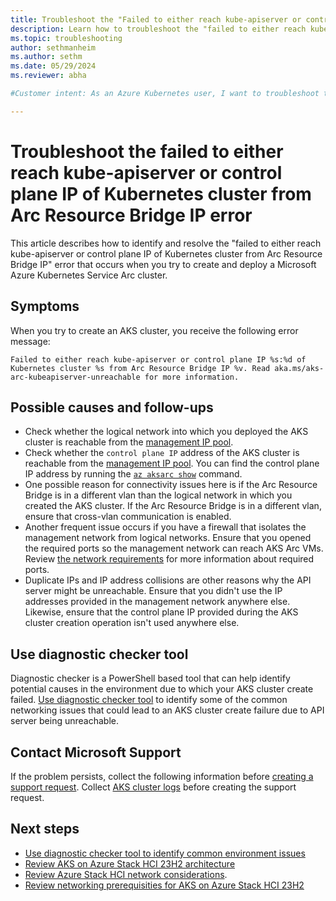```yaml
---
title: Troubleshoot the "Failed to either reach kube-apiserver or control plane IP of Kubernetes cluster from Arc Resource Bridge IP" error
description: Learn how to troubleshoot the "failed to either reach kube-apiserver or control plane IP of Kubernetes cluster from Arc Resource Bridge IP error" when you try to create and deploy an AKS enabled by Arc cluster.
ms.topic: troubleshooting
author: sethmanheim
ms.author: sethm
ms.date: 05/29/2024
ms.reviewer: abha

#Customer intent: As an Azure Kubernetes user, I want to troubleshoot the "failed to either reach kube-apiserver or control plane IP of Kubernetes cluster from Arc Resource Bridge IP error" error code so that I can successfully start or create and deploy an Azure Kubernetes Service Arc cluster.

---
```


# Troubleshoot the failed to either reach kube-apiserver or control plane IP of Kubernetes cluster from Arc Resource Bridge IP error

This article describes how to identify and resolve the "failed to either reach kube-apiserver or control plane IP of Kubernetes cluster from Arc Resource Bridge IP" error that occurs when you try to create and deploy a Microsoft Azure Kubernetes Service Arc cluster.

## Symptoms

When you try to create an AKS cluster, you receive the following error message:

```output
Failed to either reach kube-apiserver or control plane IP %s:%d of Kubernetes cluster %s from Arc Resource Bridge IP %v. Read aka.ms/aks-arc-kubeapiserver-unreachable for more information.
```

## Possible causes and follow-ups

- Check whether the logical network into which you deployed the AKS cluster is reachable from the [management IP pool](azure-stack/hci/plan/cloud-deployment-network-considerations.md#management-ip-pool). 
- Check whether the `control plane IP` address of the AKS cluster is reachable from the [management IP pool](/azure-stack/hci/plan/cloud-deployment-network-considerations.md#management-ip-pool). You can find the control plane IP address by running the [`az aksarc show`](/cli/azure/aksarc#az-aksarc-show) command.
- One possible reason for connectivity issues here is if the Arc Resource Bridge is in a different vlan than the logical network in which you created the AKS cluster. If the Arc Resource Bridge is in a different vlan, ensure that cross-vlan communication is enabled.
- Another frequent issue occurs if you have a firewall that isolates the management network from logical networks. Ensure that you opened the required ports so the management network can reach AKS Arc VMs. Review [the network requirements](aks-hci-network-system-requirements.md#network-port-and-cross-vlan-requirements) for more information about required ports.
- Duplicate IPs and IP address collisions are other reasons why the API server might be unreachable. Ensure that you didn't use the IP addresses provided in the management network anywhere else. Likewise, ensure that the control plane IP provided during the AKS cluster creation operation isn't used anywhere else.

## Use diagnostic checker tool
Diagnostic checker is a PowerShell based tool that can help identify potential causes in the environment due to which your AKS cluster create failed. [Use diagnostic checker tool](aks-arc-diagnostic-checker) to identify some of the common networking issues that could lead to an AKS cluster create failure due to API server being unreachable. 


## Contact Microsoft Support

If the problem persists, collect the following information before [creating a support request](aks-troubleshoot.md#open-a-support-request). Collect [AKS cluster logs](get-on-demand-logs.md) before creating the support request.

## Next steps

- [Use diagnostic checker tool to identify common environment issues](aks-arc-diagnostic-checker.md)
- [Review AKS on Azure Stack HCI 23H2 architecture](cluster-architecture.md)
- [Review Azure Stack HCI network considerations](azure-stack/hci/plan/cloud-deployment-network-considerations.md).
- [Review networking prerequisities for AKS on Azure Stack HCI 23H2](aks-hci-network-system-requirements.md)
